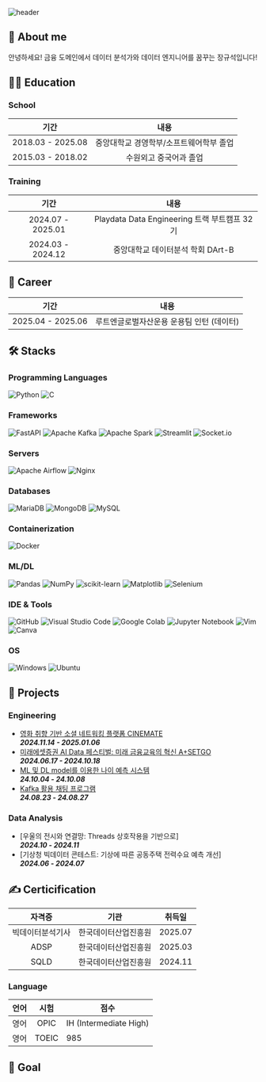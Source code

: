 ![header](https://capsule-render.vercel.app/api?type=waving&color=auto&height=200&section=header&text=Seokxkyu's%20Github&animation=twinkling&fontSize=60&fontColor=000000&fontAlignY=40)

## 📜 About me
안녕하세요! 금융 도메인에서 데이터 분석가와 데이터 엔지니어를 꿈꾸는 장규석입니다!

## 👩‍🎓 Education
### School
|      **기간**     |                 **내용**                |
|:-----------------:|:---------------------------------------:|
| 2018.03 - 2025.08 | 중앙대학교 경영학부/소프트웨어학부 졸업 |
| 2015.03 - 2018.02 | 수원외고 중국어과 졸업                  |

### Training
|      **기간**     |                 **내용**                    |
|:-----------------:|:-------------------------------------------:|
| 2024.07 - 2025.01 | Playdata Data Engineering 트랙 부트캠프 32기 |
| 2024.03 - 2024.12 | 중앙대학교 데이터분석 학회 DArt-B |

## 💼 Career
|      **기간**     |                 **내용**                |
|:-----------------:|:---------------------------------------:|
| 2025.04 - 2025.06 | 루트엔글로벌자산운용 운용팀 인턴 (데이터) |

## 🛠️ Stacks
### Programming Languages
![Python](https://img.shields.io/badge/python-3670A0?style=for-the-badge&logo=python&logoColor=ffdd54)
![C](https://img.shields.io/badge/c-%2300599C.svg?style=for-the-badge&logo=c&logoColor=white)

### Frameworks
![FastAPI](https://img.shields.io/badge/FastAPI-005571?style=for-the-badge&logo=fastapi)
![Apache Kafka](https://img.shields.io/badge/Apache%20Kafka-000?style=for-the-badge&logo=apachekafka)
![Apache Spark](https://img.shields.io/badge/Apache%20Spark-FDEE21?style=for-the-badge&logo=apachespark&logoColor=black)
![Streamlit](https://img.shields.io/badge/Streamlit-%23FE4B4B.svg?style=for-the-badge&logo=streamlit&logoColor=white)
![Socket.io](https://img.shields.io/badge/Socket.io-black?style=for-the-badge&logo=socket.io&badgeColor=010101)

### Servers
![Apache Airflow](https://img.shields.io/badge/Apache%20Airflow-017CEE?style=for-the-badge&logo=Apache%20Airflow&logoColor=white)
![Nginx](https://img.shields.io/badge/nginx-%23009639.svg?style=for-the-badge&logo=nginx&logoColor=white)

### Databases
![MariaDB](https://img.shields.io/badge/MariaDB-003545?style=for-the-badge&logo=mariadb&logoColor=white)
![MongoDB](https://img.shields.io/badge/MongoDB-%234ea94b.svg?style=for-the-badge&logo=mongodb&logoColor=white)
![MySQL](https://img.shields.io/badge/mysql-4479A1.svg?style=for-the-badge&logo=mysql&logoColor=white)

### Containerization
![Docker](https://img.shields.io/badge/docker-%230db7ed.svg?style=for-the-badge&logo=docker&logoColor=white)

### ML/DL
![Pandas](https://img.shields.io/badge/pandas-%23150458.svg?style=for-the-badge&logo=pandas&logoColor=white)
![NumPy](https://img.shields.io/badge/numpy-%23013243.svg?style=for-the-badge&logo=numpy&logoColor=white)
![scikit-learn](https://img.shields.io/badge/scikit--learn-%23F7931E.svg?style=for-the-badge&logo=scikit-learn&logoColor=white)
![Matplotlib](https://img.shields.io/badge/Matplotlib-%23ffffff.svg?style=for-the-badge&logo=Matplotlib&logoColor=black)
![Selenium](https://img.shields.io/badge/-selenium-%43B02A?style=for-the-badge&logo=selenium&logoColor=white)

### IDE & Tools
![GitHub](https://img.shields.io/badge/github-%23121011.svg?style=for-the-badge&logo=github&logoColor=white)
![Visual Studio Code](https://img.shields.io/badge/Visual%20Studio%20Code-0078d7.svg?style=for-the-badge&logo=visual-studio-code&logoColor=white)
![Google Colab](https://img.shields.io/badge/Google%20Colab-%23F9A825.svg?style=for-the-badge&logo=googlecolab&logoColor=white)
![Jupyter Notebook](https://img.shields.io/badge/jupyter-%23FA0F00.svg?style=for-the-badge&logo=jupyter&logoColor=white)
![Vim](https://img.shields.io/badge/VIM-%2311AB00.svg?style=for-the-badge&logo=vim&logoColor=white)
![Canva](https://img.shields.io/badge/Canva-%2300C4CC.svg?style=for-the-badge&logo=Canva&logoColor=white)

### OS
![Windows](https://img.shields.io/badge/Windows-0078D6?style=for-the-badge&logo=windows&logoColor=white) 
![Ubuntu](https://img.shields.io/badge/Ubuntu-E95420?style=for-the-badge&logo=ubuntu&logoColor=white)

## 🔧 Projects
### Engineering
- [영화 취향 기반 소셜 네트워킹 플랫폼 CINEMATE](https://github.com/Seokxkyu/DE32-final_project-CINEMATE)<br>
  ***2024.11.14 - 2025.01.06***
- [미래에셋증권 AI Data 페스티벌: 미래 금융교육의 혁신 A+SETGO](https://github.com/Seokxkyu/miraeasset)<br>
  ***2024.06.17 - 2024.10.18***
- [ML 및 DL model를 이용한 나이 예측 시스템](https://github.com/Seokxkyu/DE32-3rd_project)<br>
  ***24.10.04 - 24.10.08***
- [Kafka 활용 채팅 프로그램](https://github.com/Seokxkyu/DE32-2rd_project)<br>
  ***24.08.23 - 24.08.27***

### Data Analysis
- [우울의 전시와 연결망: Threads 상호작용을 기반으로]<br>
  ***2024.10 - 2024.11***
- [기상청 빅데이터 콘테스트: 기상에 따른 공동주택 전력수요 예측 개선]<br>
  ***2024.06 - 2024.07***

## ✍ Certicification
| **자격증** |       **기관**       | **취득일** |
|:----------:|:--------------------:|------------|
| 빅데이터분석기사       | 한국데이터산업진흥원 | 2025.07    |
| ADSP       | 한국데이터산업진흥원 | 2025.03    |
| SQLD       | 한국데이터산업진흥원 | 2024.11    |

### Language
| **언어** | **시험** | **점수** |
|:-------:|:--------:|----------|
| 영어    |   OPIC   |   IH (Intermediate High)   |
| 영어    |  TOEIC  |   985   |

## 🎯 Goal
<!--
**Seokxkyu/Seokxkyu** is a ✨ _special_ ✨ repository because its `README.md` (this file) appears on your GitHub profile.

Here are some ideas to get you started:

- 🔭 I’m currently working on ...
- 🌱 I’m currently learning ...
- 👯 I’m looking to collaborate on ...
- 🤔 I’m looking for help with ...
- 💬 Ask me about ...
- 📫 How to reach me: ...
- 😄 Pronouns: ...
- ⚡ Fun fact: ...
-->
